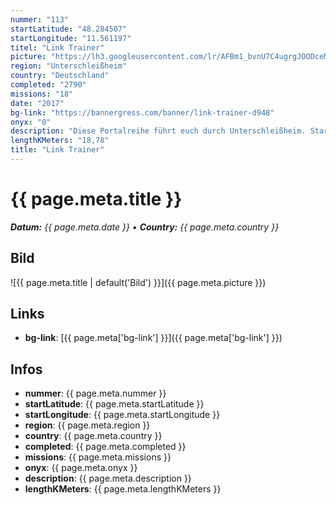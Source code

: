 ```yaml
---
nummer: "113"
startLatitude: "48.284507"
startLongitude: "11.561197"
titel: "Link Trainer"
picture: "https://lh3.googleusercontent.com/lr/AFBm1_bvnU7C4ugrgJOODceMmLEPJfg6gYayltTTUW34Fnvb8O7MI9lqXogrDNhbvDloOqtb78gAoupV47KSQbepUobGTBSGKwhrVNRugBgmUDvFqDbqzv3tIpzyJ4uUSQ9WKawYJrsg2TlceAzf61soh1lrlJwgXJKcUmu4xt4NtajUG2PWwbEk6hrh4DKLnbbAlnxi_aYzflyOqD5IApvpqoZvQl5jvpUIE3EKlmBHYPBt_Ce9KuZdI-b1B3ZccOGo30WgPJbUQ4uFzAt2DSkMr2lxDlrGqz6F6z31Q0ARTQrXZlMCR3y2BUDzor1qFrVEsWIf0VQPJwM6i8Aj_gs9P7B_9IGtfuzB6pGOxzlR2QHBbr-ip-m-bBdcEbS5G1p8U0I6OWwKuxEZH-ee7cQKpfURIyoCtQzi5Dyh-lQcjMd9vbe39yMFPOQvpvmNxm7pfBA1eJlOXv5Jq0d3zXWTvN1e0AP2pQAFNiDIAKrdcFkLyUOz-RcPwUBAsm3LQq6HyLskRMPezQnBJG-SKe4-NChESUa-SkwuOvpGw4KL27YvmoTiXMdHS1z-VZs3_AQDovDuxWxGc41LYn1N06YR_WeXzgOOA0FlaePrQxFGaiK1PZzNo50C5_L5EpVrPf7AwVcD-qFcNOl_TbtGPDXWBEWmoJsPugnUuN3_RCWnbbgcm-zIQp-70eQoiZV3-kGlXvy4LidAua8erfOS5pYvV6AxmYDenKel5_dujBvagbNZmz1TfLGKdhJINsYFy5L_uWLWLBLIlBQDJw9bE9hgJDIXYcaqlN42Ho6qfHilFHUTP7onIUkrfgwlkiGBZpwTuVn0FgesHc6_jCKBWAHx89NmkGkCHz_-Dkks"
region: "Unterschleißheim"
country: "Deutschland"
completed: "2790"
missions: "18"
date: "2017"
bg-link: "https://bannergress.com/banner/link-trainer-d948"
onyx: "0"
description: "Diese Portalreihe führt euch durch Unterschleißheim. Start ist das Infinity Hotel im Gewerbegebiet."
lengthKMeters: "18,78"
title: "Link Trainer"
---
```


# {{ page.meta.title }}
_**Datum:** {{ page.meta.date }} • **Country:** {{ page.meta.country }}_

## Bild
![{{ page.meta.title | default('Bild') }}]({{ page.meta.picture }})

## Links
- **bg-link**: [{{ page.meta['bg-link'] }}]({{ page.meta['bg-link'] }})

## Infos
- **nummer**: {{ page.meta.nummer }}
- **startLatitude**: {{ page.meta.startLatitude }}
- **startLongitude**: {{ page.meta.startLongitude }}
- **region**: {{ page.meta.region }}
- **country**: {{ page.meta.country }}
- **completed**: {{ page.meta.completed }}
- **missions**: {{ page.meta.missions }}
- **onyx**: {{ page.meta.onyx }}
- **description**: {{ page.meta.description }}
- **lengthKMeters**: {{ page.meta.lengthKMeters }}

